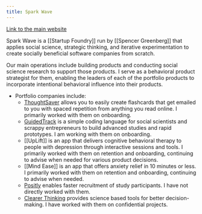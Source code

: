 ```yaml
---
title: Spark Wave
---
```

[Link to the main website](https://www.sparkwave.tech/)

Spark Wave is a [[Startup Foundry]] run by [[Spencer Greenberg]] that applies social science, strategic thinking, and iterative experimentation to create socially beneficial software companies from scratch.

Our main operations include building products and conducting social science research to support those products. I serve as a behavioral product strategist for them, enabling the leaders of each of the portfolio products to incorporate intentional behavioral influence into their products.

- Portfolio companies include:
    - [ThoughtSaver](https://www.thoughtsaver.com/) allows you to easily create flashcards that get emailed to you with spaced repetition from anything you read online. I primarily worked with them on onboarding.
    - [GuidedTrack](https://www.guidedtrack.com/) is a simple coding language for social scientists and scrappy entrepreneurs to build advanced studies and rapid prototypes. I am working with them on onboarding.
    - [[UpLift]] is an app that delivers cognitive behavioral therapy to people with depression through interactive sessions and tools. I primarily worked with them on retention and onboarding, continuing to advise when needed for various product decisions.
    - [[Mind Ease]] is an app that offers anxiety relief in 10 minutes or less. I primarily worked with them on retention and onboarding, continuing to advise when needed.
    - [Positly](https://www.positly.com/) enables faster recruitment of study participants. I have not directly worked with them.
    - [Clearer Thinking](https://www.clearerthinking.org/) provides science based tools for better decision-making. I have worked with them on confidential projects.